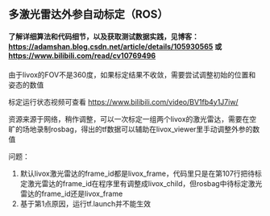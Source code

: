 ## 多激光雷达外参自动标定（ROS）
#### 了解详细算法和代码细节，以及获取测试数据实践，见博客：https://adamshan.blog.csdn.net/article/details/105930565 或 https://www.bilibili.com/read/cv10769496

由于livox的FOV不是360度，如果标定结果不收敛，需要尝试调整初始的位置和姿态的数值

标定运行状态视频可查看 https://www.bilibili.com/video/BV1fb4y1J7iw/

资源来源于网络，稍作调整，可以一次标定一组两个livox的激光雷达，需要在空旷的场地录制rosbag，得出的tf数据可以辅助在livox_viewer里手动调整外参的数值

问题：

1. 默认livox激光雷达的frame_id都是livox_frame，代码里只是在第107行把待标定激光雷达的frame_id在程序里有调整成livox_child，但rosbag中待标定激光雷达的frame_id还是livox_frame
2. 基于第1点原因，运行tf.launch并不能生效

